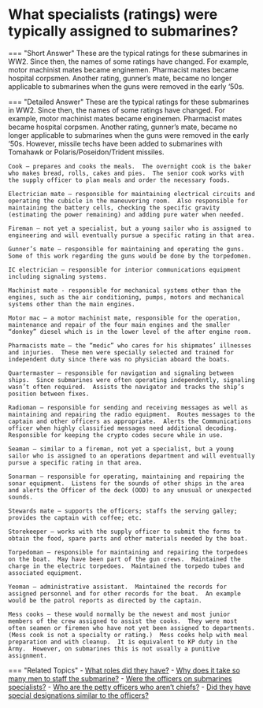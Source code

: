 # What specialists (ratings) were typically assigned to submarines?


=== "Short Answer"
    These are the typical ratings for these submarines in WW2. Since then, the names of some ratings have changed. For example, motor machinist mates became enginemen. Pharmacist mates became hospital corpsmen. Another rating, gunner’s mate, became no longer applicable to submarines when the guns were removed in the early ‘50s.

=== "Detailed Answer"
    These are the typical ratings for these submarines in WW2.  Since then, the names of some ratings have changed.  For example, motor machinist mates became enginemen.  Pharmacist mates became hospital corpsmen.  Another rating, gunner’s mate, became no longer applicable to submarines when the guns were removed in the early ‘50s.  However, missile techs have been added to submarines with Tomahawk or Polaris/Poseidon/Trident missiles.

    Cook – prepares and cooks the meals.  The overnight cook is the baker who makes bread, rolls, cakes and pies.  The senior cook works with the supply officer to plan meals and order the necessary foods.

    Electrician mate – responsible for maintaining electrical circuits and operating the cubicle in the maneuvering room.  Also responsible for maintaining the battery cells, checking the specific gravity (estimating the power remaining) and adding pure water when needed.

    Fireman – not yet a specialist, but a young sailor who is assigned to engineering and will eventually pursue a specific rating in that area.

    Gunner’s mate – responsible for maintaining and operating the guns.  Some of this work regarding the guns would be done by the torpedomen.

    IC electrician – responsible for interior communications equipment including signaling systems.

    Machinist mate - responsible for mechanical systems other than the engines, such as the air conditioning, pumps, motors and mechanical systems other than the main engines.

    Motor mac – a motor machinist mate, responsible for the operation, maintenance and repair of the four main engines and the smaller “donkey” diesel which is in the lower level of the after engine room.

    Pharmacists mate – the “medic” who cares for his shipmates’ illnesses and injuries.  These men were specially selected and trained for independent duty since there was no physician aboard the boats.

    Quartermaster – responsible for navigation and signaling between ships.  Since submarines were often operating independently, signaling wasn’t often required.  Assists the navigator and tracks the ship’s position between fixes.

    Radioman – responsible for sending and receiving messages as well as maintaining and repairing the radio equipment.  Routes messages to the captain and other officers as appropriate.  Alerts the Communications officer when highly classified messages need additional decoding.  Responsible for keeping the crypto codes secure while in use.

    Seaman – similar to a fireman, not yet a specialist, but a young sailor who is assigned to an operations department and will eventually pursue a specific rating in that area.

    Sonarman – responsible for operating, maintaining and repairing the sonar equipment.  Listens for the sounds of other ships in the area and alerts the Officer of the deck (OOD) to any unusual or unexpected sounds.

    Stewards mate – supports the officers; staffs the serving galley; provides the captain with coffee; etc.

    Storekeeper – works with the supply officer to submit the forms to obtain the food, spare parts and other materials needed by the boat.

    Torpedoman – responsible for maintaining and repairing the torpedoes on the boat.  May have been part of the gun crews.  Maintained the charge in the electric torpedoes.  Maintained the torpedo tubes and associated equipment.

    Yeoman – administrative assistant.  Maintained the records for assigned personnel and for other records for the boat.  An example would be the patrol reports as directed by the captain.

    Mess cooks – these would normally be the newest and most junior members of the crew assigned to assist the cooks.  They were most often seamen or firemen who have not yet been assigned to departments.  (Mess cook is not a specialty or rating.)  Mess cooks help with meal preparation and with cleanup.  It is equivalent to KP duty in the Army.  However, on submarines this is not usually a punitive assignment.

=== "Related Topics"
    - [What roles did they have?](./what-roles-did-they-have.md)
    - [Why does it take so many men to staff the submarine?](./why-does-it-take-so-many-men-to-staff-the-submarine.md)
    - [Were the officers on submarines specialists?](./were-the-officers-on-submarines-specialists.md)
    - [Who are the petty officers who aren’t chiefs?](./who-are-the-petty-officers-who-arent-chiefs.md)
    - [Did they have special designations similar to the officers?](./did-they-have-special-designations-similar-to-the-officers.md)
